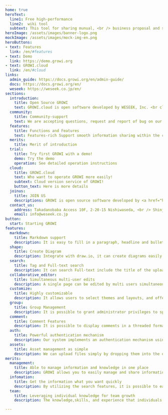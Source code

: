 ```yaml
---
home: true
heroText: 
  line1: Free high-performance
  line2:  wiki tool
  subtext: This tool for sharing munual, <br /> business proposal and simultaneous editing minutes in real time.<br /> it supports comfortable information sharing and work efficiency within the team.
heroImage: /assets/images/banner-logo.png
mockImage: /assets/images/mock-img-en.png
heroButtons:
- text: Features
  link: /en/#features
- text: Demo
  link: https://demo.growi.org
- text: GROWI.cloud
  link: /en/#cloud
links:
  admin_guide: https://docs.growi.org/en/admin-guide/
  docs: https://docs.growi.org/en/
  weseek: https://weseek.co.jp/en/
sections:
  introduction:
    title: Open Source GROWI
    text: GROWI.cloud is open software developed by WESEEK, Inc. <br class="d-none d-md-block" /> And released under MIT license.
  community:
    title: Community-support
    text: We are accepting questions, request and report of bug on our GItHub or Slack.
  features:
    title: Functions and Features
    text: Features-rich Support smooth information sharing within the company and team Share some of useful Features in GROWI. <br /> The Features Details can get from <a href="https://docs.growi.org/ja/guide/">GROWI Docs/Features</a> introduction.
  merits:
    title: Merit of introduction
  trial:
    title: Try first GROWI with a demo!
    demo: Try the demo
    operation: See detailed operation instructions
  cloud:
    title: GROWI.cloud
    text: Who want to operate GROWI more easily!
    subtext: Cloud version service of GROWI!
    button_text: Here is more details
  joinus:
    title: JOIN US
    descriptions: GROWI is open source software developed by <a href="https://weseek.co.jp/en" target="_blank">WESEEK, Inc</a> . and released under the MIT license. We are looking for contributors who can help with development and interns who want to develop. <br/> First join Slack and feel free to talk to the WESEEK members.
  contact_us:
    address: Takadanobaba Access 10F, 2-20-15 Nishiwaseda, <br /> Shinjuku-ku, Tokyo, Japan
    email: info@weseek.co.jp
button:
  start: Starting GROWI
features:
  markdown:
    title: Markdown support
    description: It is easy to fill in a paragraph, headline and bullet point Also, supporting rich text editors, Programming language per code, highlight and Emoji, annotation, To-Dolist, formula, UML, Bootstrap(HTML).
  shape:
    title: Create Diagram
    description: Integrate with draw.io, it can create diagrams easily on GROWI.cloud. Diagram can use to share information effectively that is difficult to express in writing.
  search:
    title: Tag and Full-text search
    description: It can search Full-text include the title of the uploaded file.The alphanumeric can be searched with either full-width or half-width characters.
  collaborative_editor:
    title: Simultaneous multi-user edits
    description: A single page can be edited by multi users simultaneously. It'll be useful when compiling minutes of Meeting. Furthermore, it can automatically save edits and allow viewing of past revisions.
  customize:
    title: Highly customizable
    description: It allows users to select themes and layouts, and offers customization of the sidebar, which is rare compared to other services. Flexible settings are available to match the usage of your team.
  group:
    title: Group Management
    description: It is possible to grant administrator privileges to specific users and to set viewing permissions for pages by user groups.
  comment:
    title: Comment Features
    description: It is possible to display comments in a threaded format for each page on the website. Comments can be written in Markdown format, previewed, and files can also be attached.
  auth:
    title: Powerful authentication mechanism
    description: Our system implements an authentication mechanism using Passport, and supports single sigh-on(SSO) using SAML, LDAP authentication, and login through GitHub/Twitter/Google OAuth provider.
  assets:
    title: Asset management as simple
    description: We can upload files simply by dropping them into the editing screen. The system supports storage on one of four types&#58; local FS, AWS S3, Google Cloud Storage, MongoDB GridFS.
merits:
  management:
    title: Able to manage information and knowledge in one place
    description: GROWI allows you to easily manage and share information and knowledge by consolidating business-related information in one place.
  infomation:
    title: Get the information what you want quickly
    description: By utilizing the search features, it is possible to easily find the desired information. This helps prevent personalization of tasks and creates a more collaborative working environment for the team.
  team:
    title: Leveraging individual knowledge for team growth
    description: The knowledge,skills, and experience that individuals gain from their work are essential assets for growth of organizations and teams. By sharing, storing, and using this knowledge, organizations can develop even further.

---
```

